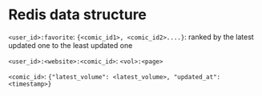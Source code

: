 # Redis data structure

`<user_id>:favorite`: `{<comic_id1>, <comic_id2>....}`:
ranked by the latest updated one to the least updated one

`<user_id>:<website>:<comic_id>`: `<vol>:<page>`

`<comic_id>`: `{"latest_volume": <latest_volume>, "updated_at": <timestamp>}`
